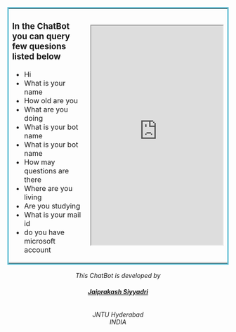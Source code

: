 

<script>
  $("#banner").css("visibility","hidden");

  </script>
  <table bordercolor="#5DBCD2">
  <tr>
    <td>
      <h3> In the ChatBot you can query few quesions listed below</h3>
      <ul>
          <li>Hi</li>
          <li>What is your name</li>
          <li>How old are you</li>
          <li>What are you doing</li>
          <li>What is your bot name</li>
          <li>What is your bot name</li>
          <li>How may questions are there</li>
          <li>Where are you living</li>
          <li>Are you studying</li>
          <li>What is your mail id</li>
          <li>do you have microsoft account</li>
      </ul>
</td>
    <td>
  

<div style=" float:right!important;">
<iframe height="500px" src='https://webchat.botframework.com/embed/myAppBotJP?s=QrmufiZk8y8.cwA.xt0.QWdIgxXkX72GWYH4a7bxDfjb-dHegY4y7GQ6YN4sHms'></iframe>
  </div>
  </td>
  </tr>
  </table>
  <center>
  <address>
  
This ChatBot is developed by  <a href="mailto:sjaiprakash109@gmail.com"><h4>Jaiprakash Siyyadri</h4></a><br> 
JNTU Hyderabad<br>
  INDIA<br>
</address>
  </center>


